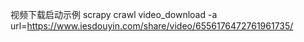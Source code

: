 视频下载启动示例
scrapy crawl video_download -a url=https://www.iesdouyin.com/share/video/6556176472761961735/